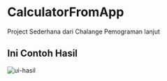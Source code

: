 # CalculatorFromApp
<p>Project Sederhana dari Chalange Pemograman lanjut</p>

<h2>Ini Contoh Hasil</h2>

![ui-hasil](https://github.com/GinGikun/CalculatorFromApp/assets/88116728/bcaec9f6-ec01-47c9-a151-ffc98652c6a8)
